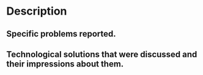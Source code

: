 # Description

## Specific problems reported.

## Technological solutions that were discussed and their impressions about them.
